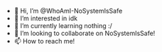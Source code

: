 - 👋 Hi, I’m @WhoAmI-NoSystemIsSafe
- 👀 I’m interested in idk
- 🌱 I’m currently learning nothing :/
- 💞️ I’m looking to collaborate on NoSystemIsSafe!
- 📫 How to reach me!

<!---
WhoAmI-NoSystemIsSafe/WhoAmI-NoSystemIsSafe is a ✨ special ✨ repository because its `README.md` (this file) appears on your GitHub profile.
You can click the Preview link to take a look at your changes.
--->
